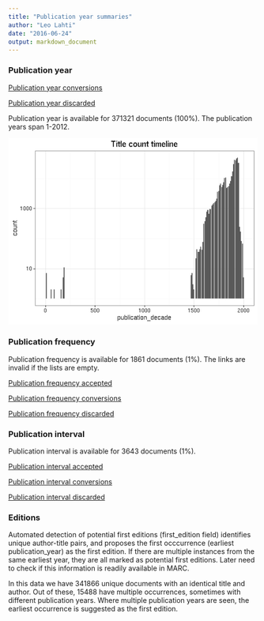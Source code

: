 ```yaml
---
title: "Publication year summaries"
author: "Leo Lahti"
date: "2016-06-24"
output: markdown_document
---
```



### Publication year

[Publication year conversions](output.tables/publication_year_conversion.csv)

[Publication year discarded](output.tables/publication_year_discarded.csv)

Publication year is available for 371321 documents (100%). The publication years span 1-2012.

![plot of chunk summarypublicationyear](figure/summarypublicationyear-1.png)

### Publication frequency

Publication frequency is available for 1861 documents (1%). The links are invalid if the lists are empty.

[Publication frequency accepted](output.tables/publication_frequency_discarded.csv)

[Publication frequency conversions](output.tables/publication_frequency_conversion.csv)

[Publication frequency discarded](output.tables/publication_frequency_discarded.csv)


### Publication interval

Publication interval is available for 3643 documents (1%). 

[Publication interval accepted](output.tables/publication_interval_discarded.csv)

[Publication interval conversions](output.tables/publication_interval_conversion.csv)

[Publication interval discarded](output.tables/publication_interval_discarded.csv)


### Editions

Automated detection of potential first editions (first_edition field)
identifies unique author-title pairs, and proposes the first
occcurrence (earliest publication_year) as the first edition. If there
are multiple instances from the same earliest year, they are all
marked as potential first editions. Later need to check if this
information is readily available in MARC.

In this data we have 341866
unique documents with an identical title and author. Out of these,
15488
have multiple occurrences, sometimes with different publication years.
Where multiple publication years are seen, the earliest occurrence is
suggested as the first edition.







